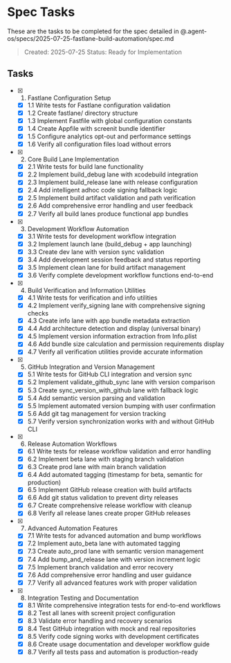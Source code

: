 # Spec Tasks

These are the tasks to be completed for the spec detailed in @.agent-os/specs/2025-07-25-fastlane-build-automation/spec.md

> Created: 2025-07-25
> Status: Ready for Implementation

## Tasks

- [x] 1. Fastlane Configuration Setup
  - [x] 1.1 Write tests for Fastlane configuration validation
  - [x] 1.2 Create fastlane/ directory structure
  - [x] 1.3 Implement Fastfile with global configuration constants
  - [x] 1.4 Create Appfile with screenit bundle identifier
  - [x] 1.5 Configure analytics opt-out and performance settings
  - [x] 1.6 Verify all configuration files load without errors

- [x] 2. Core Build Lane Implementation
  - [x] 2.1 Write tests for build lane functionality
  - [x] 2.2 Implement build_debug lane with xcodebuild integration
  - [x] 2.3 Implement build_release lane with release configuration
  - [x] 2.4 Add intelligent adhoc code signing fallback logic
  - [x] 2.5 Implement build artifact validation and path verification
  - [x] 2.6 Add comprehensive error handling and user feedback
  - [x] 2.7 Verify all build lanes produce functional app bundles

- [x] 3. Development Workflow Automation
  - [x] 3.1 Write tests for development workflow integration
  - [x] 3.2 Implement launch lane (build_debug + app launching)
  - [x] 3.3 Create dev lane with version sync validation
  - [x] 3.4 Add development session feedback and status reporting
  - [x] 3.5 Implement clean lane for build artifact management
  - [x] 3.6 Verify complete development workflow functions end-to-end

- [x] 4. Build Verification and Information Utilities
  - [x] 4.1 Write tests for verification and info utilities
  - [x] 4.2 Implement verify_signing lane with comprehensive signing checks
  - [x] 4.3 Create info lane with app bundle metadata extraction
  - [x] 4.4 Add architecture detection and display (universal binary)
  - [x] 4.5 Implement version information extraction from Info.plist
  - [x] 4.6 Add bundle size calculation and permission requirements display
  - [x] 4.7 Verify all verification utilities provide accurate information

- [x] 5. GitHub Integration and Version Management
  - [x] 5.1 Write tests for GitHub CLI integration and version sync
  - [x] 5.2 Implement validate_github_sync lane with version comparison
  - [x] 5.3 Create sync_version_with_github lane with fallback logic
  - [x] 5.4 Add semantic version parsing and validation
  - [x] 5.5 Implement automated version bumping with user confirmation
  - [x] 5.6 Add git tag management for version tracking
  - [x] 5.7 Verify version synchronization works with and without GitHub CLI

- [x] 6. Release Automation Workflows
  - [x] 6.1 Write tests for release workflow validation and error handling
  - [x] 6.2 Implement beta lane with staging branch validation
  - [x] 6.3 Create prod lane with main branch validation
  - [x] 6.4 Add automated tagging (timestamp for beta, semantic for production)
  - [x] 6.5 Implement GitHub release creation with build artifacts
  - [x] 6.6 Add git status validation to prevent dirty releases
  - [x] 6.7 Create comprehensive release workflow with cleanup
  - [x] 6.8 Verify all release lanes create proper GitHub releases

- [x] 7. Advanced Automation Features
  - [x] 7.1 Write tests for advanced automation and bump workflows
  - [x] 7.2 Implement auto_beta lane with automated tagging
  - [x] 7.3 Create auto_prod lane with semantic version management
  - [x] 7.4 Add bump_and_release lane with version increment logic
  - [x] 7.5 Implement branch validation and error recovery
  - [x] 7.6 Add comprehensive error handling and user guidance
  - [x] 7.7 Verify all advanced features work with proper validation

- [x] 8. Integration Testing and Documentation
  - [x] 8.1 Write comprehensive integration tests for end-to-end workflows
  - [x] 8.2 Test all lanes with screenit project configuration
  - [x] 8.3 Validate error handling and recovery scenarios
  - [x] 8.4 Test GitHub integration with mock and real repositories
  - [x] 8.5 Verify code signing works with development certificates
  - [x] 8.6 Create usage documentation and developer workflow guide
  - [x] 8.7 Verify all tests pass and automation is production-ready